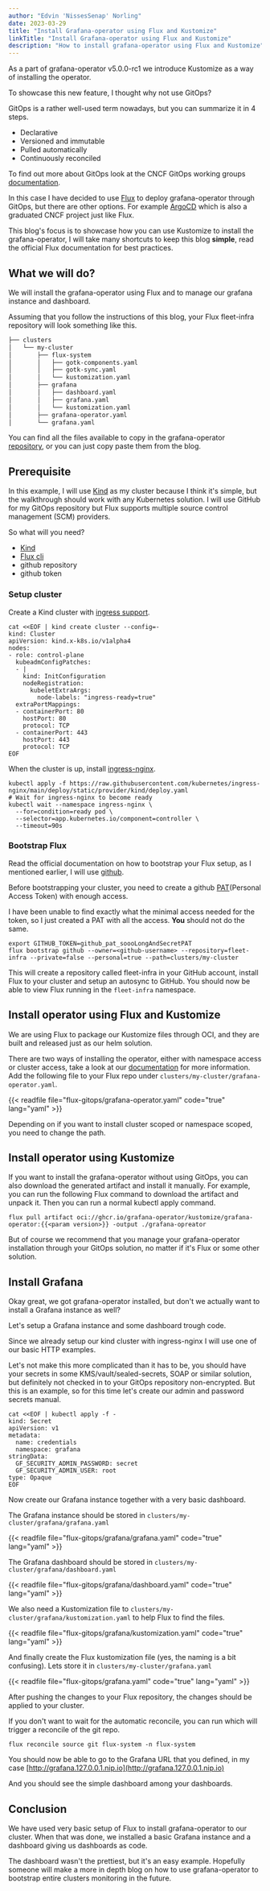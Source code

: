 ```yaml
---
author: "Edvin 'NissesSenap' Norling"
date: 2023-03-29
title: "Install Grafana-operator using Flux and Kustomize"
linkTitle: "Install Grafana-operator using Flux and Kustomize"
description: "How to install grafana-operator using Flux and Kustomize"
---
```


As a part of grafana-operator v5.0.0-rc1 we introduce Kustomize as a way of installing the operator.

To showcase this new feature, I thought why not use GitOps?

GitOps is a rather well-used term nowadays, but you can summarize it in 4 steps.

- Declarative
- Versioned and immutable
- Pulled automatically
- Continuously reconciled

To find out more about GitOps look at the CNCF GitOps working groups [documentation](https://opengitops.dev/).

In this case I have decided to use [Flux](https://fluxcd.io/) to deploy grafana-operator through GitOps, but there are other options.
For example [ArgoCD](https://argo-cd.readthedocs.io/) which is also a graduated CNCF project just like Flux.

This blog's focus is to showcase how you can use Kustomize to install the grafana-operator, I will take many shortcuts to keep this blog **simple**, read the official Flux documentation for best practices.

## What we will do?

We will install the grafana-operator using Flux and to manage our grafana instance and dashboard.

Assuming that you follow the instructions of this blog, your Flux fleet-infra repository will look something like this.

```.txt
├── clusters
│   └── my-cluster
│       ├── flux-system
│       │   ├── gotk-components.yaml
│       │   ├── gotk-sync.yaml
│       │   └── kustomization.yaml
│       ├── grafana
│       │   ├── dashboard.yaml
│       │   ├── grafana.yaml
│       │   └── kustomization.yaml
│       ├── grafana-operator.yaml
│       └── grafana.yaml
```

You can find all the files available to copy in the grafana-operator [repository](https://github.com/grafana/grafana-operator/tree/master/docs/blog/flux-gitops),
or you can just copy paste them from the blog.

## Prerequisite

In this example, I will use [Kind](https://kind.sigs.k8s.io/docs/user/quick-start/) as my cluster because I think it's simple, but the walkthrough should work with any Kubernetes solution.
I will use GitHub for my GitOps repository but Flux supports multiple source control management (SCM) providers.

So what will you need?

- [Kind](https://kind.sigs.k8s.io/docs/user/quick-start)
- [Flux cli](https://fluxcd.io/flux/installation/)
- github repository
- github token

### Setup cluster

Create a Kind cluster with [ingress support](https://kind.sigs.k8s.io/docs/user/ingress/).

```shell
cat <<EOF | kind create cluster --config=-
kind: Cluster
apiVersion: kind.x-k8s.io/v1alpha4
nodes:
- role: control-plane
  kubeadmConfigPatches:
  - |
    kind: InitConfiguration
    nodeRegistration:
      kubeletExtraArgs:
        node-labels: "ingress-ready=true"
  extraPortMappings:
  - containerPort: 80
    hostPort: 80
    protocol: TCP
  - containerPort: 443
    hostPort: 443
    protocol: TCP
EOF
```

When the cluster is up, install [ingress-nginx](https://github.com/kubernetes/ingress-nginx).

```shell
kubectl apply -f https://raw.githubusercontent.com/kubernetes/ingress-nginx/main/deploy/static/provider/kind/deploy.yaml
# Wait for ingress-nginx to become ready
kubectl wait --namespace ingress-nginx \
  --for=condition=ready pod \
  --selector=app.kubernetes.io/component=controller \
  --timeout=90s
```

### Bootstrap Flux

Read the official documentation on how to bootstrap your Flux setup, as I mentioned earlier, I will use [github](https://fluxcd.io/flux/cmd/flux_bootstrap_github/).

Before bootstrapping your cluster, you need to create a github [PAT](https://docs.github.com/en/authentication/keeping-your-account-and-data-secure/creating-a-personal-access-token)(Personal Access Token) with enough access.

I have been unable to find exactly what the minimal access needed for the token, so I just created a PAT with all the access. **You** should not do the same.

```shell
export GITHUB_TOKEN=github_pat_soooLongAndSecretPAT
flux bootstrap github --owner=<github-username> --repository=fleet-infra --private=false --personal=true --path=clusters/my-cluster
```

This will create a repository called fleet-infra in your GitHub account, install Flux to your cluster and setup an autosync to GitHub.
You should now be able to view Flux running in the `fleet-infra` namespace.

## Install operator using Flux and Kustomize

We are using Flux to package our Kustomize files through OCI, and they are built and released just as our helm solution.

There are two ways of installing the operator, either with namespace access or cluster access,
take a look at our [documentation](https://grafana-operator.github.io/grafana-operator/docs/grafana/#where-should-the-operator-look-for-grafana-resources) for more information.
Add the following file to your Flux repo under `clusters/my-cluster/grafana-operator.yaml`.

{{< readfile file="flux-gitops/grafana-operator.yaml" code="true" lang="yaml" >}}

Depending on if you want to install cluster scoped or namespace scoped, you need to change the path.

## Install operator using Kustomize

If you want to install the grafana-operator without using GitOps, you can also download the generated artifact and install it manually.
For example, you can run the following Flux command to download the artifact and unpack it. Then you can run a normal kubectl apply command.

```shell
flux pull artifact oci://ghcr.io/grafana-operator/kustomize/grafana-operator:{{<param version>}} -output ./grafana-opreator
```

But of course we recommend that you manage your grafana-operator installation through your GitOps solution, no matter if it's Flux or some other solution.

## Install Grafana

Okay great, we got grafana-operator installed, but don't we actually want to install a Grafana instance as well?

Let's setup a Grafana instance and some dashboard trough code.

Since we already setup our kind cluster with ingress-nginx I will use one of our basic HTTP examples.

Let's not make this more complicated than it has to be, you should have your secrets in some KMS/vault/sealed-secrets, SOAP or similar solution, but definitely not checked in to your GitOps repository non-encrypted.
But this is an example, so for this time let's create our admin and password secrets manual.

```shell
cat <<EOF | kubectl apply -f -
kind: Secret
apiVersion: v1
metadata:
  name: credentials
  namespace: grafana
stringData:
  GF_SECURITY_ADMIN_PASSWORD: secret
  GF_SECURITY_ADMIN_USER: root
type: Opaque
EOF
```

Now create our Grafana instance together with a very basic dashboard.

The Grafana instance should be stored in `clusters/my-cluster/grafana/grafana.yaml`

{{< readfile file="flux-gitops/grafana/grafana.yaml" code="true" lang="yaml" >}}

The Grafana dashboard should be stored in `clusters/my-cluster/grafana/dashboard.yaml`

{{< readfile file="flux-gitops/grafana/dashboard.yaml" code="true" lang="yaml" >}}

We also need a Kustomization file to `clusters/my-cluster/grafana/kustomization.yaml` to help Flux to find the files.

{{< readfile file="flux-gitops/grafana/kustomization.yaml" code="true" lang="yaml" >}}

And finally create the Flux kustomization file (yes, the naming is a bit confusing).
Lets store it in `clusters/my-cluster/grafana.yaml`

{{< readfile file="flux-gitops/grafana.yaml" code="true" lang="yaml" >}}

After pushing the changes to your Flux repository, the changes should be applied to your cluster.

If you don't want to wait for the automatic reconcile, you can run which will trigger a reconcile of the git repo.

```shell
flux reconcile source git flux-system -n flux-system
```

You should now be able to go to the Grafana URL that you defined, in my case [http://grafana.127.0.0.1.nip.io](http://grafana.127.0.0.1.nip.io)

And you should see the simple dashboard among your dashboards.

## Conclusion

We have used very basic setup of Flux to install grafana-operator to our cluster. When that was done, we installed a basic Grafana instance and a dashboard giving us dashboards as code.

The dashboard wasn't the prettiest, but it's an easy example.
Hopefully someone will make a more in depth blog on how to use grafana-operator to bootstrap entire clusters monitoring in the future.
